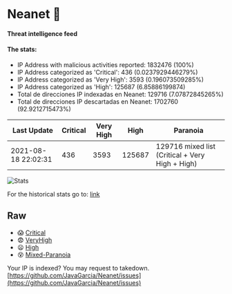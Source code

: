 # Neanet :hocho:
#### Threat intelligence feed
#### The stats:

- IP Address with malicious activities reported: 1832476 (100%)
- IP Address categorized as 'Critical':  436 (0.0237929446279%)
- IP Address categorized as 'Very High':  3593 (0.196073509285%)
- IP Address categorized as 'High':  125687 (6.85886199874)
- Total de direcciones IP indexadas en Neanet:  129716 (7.07872845265%)
- Total de direcciones IP descartadas en Neanet:  1702760 (92.9212715473%)

| Last Update | Critical | Very High | High | Paranoia |
| --- | --- | --- | --- | --- |
| 2021-08-18 22:02:31 | 436 | 3593 | 125687 | 129716 mixed list (Critical + Very High + High)|

![Stats](https://docs.google.com/spreadsheets/d/e/2PACX-1vSnaNMIXVabIpDJjufMlzH7poXnshF3mgd8Is1g9ytUEzVsP5my4Trn8f-xkoLLQ38xpL3HtmUexLo6/pubchart?oid=501124687&format=image)

For the historical stats go to: [link](/stats.csv)
## Raw
- :scream: [Critical](https://raw.githubusercontent.com/JavaGarcia/Neanet/master/blacklists/neanet_critical.txt)
- :fearful: [VeryHigh](https://raw.githubusercontent.com/JavaGarcia/Neanet/master/blacklists/neanet_veryHigh.txtt)
- :frowning: [High](https://raw.githubusercontent.com/JavaGarcia/Neanet/master/blacklists/neanet_high.txt)
- :dizzy_face: [Mixed-Paranoia](https://raw.githubusercontent.com/JavaGarcia/Neanet/master/blacklists/neanet_all.txt)


Your IP is indexed? You may request to takedown. [https://github.com/JavaGarcia/Neanet/issues](https://github.com/JavaGarcia/Neanet/issues)














































































































































































































































































































































































































































































































































































































































































































































































































































































































































































































































































































































































































































































































































































































































































































































































































































































































































































































































































































































































































































































































































































































































































































































































































































































































































































































































































































































































































































































































































































































































































































































































































































































































































































































































































































































































































































































































































































































































































































































































































































































































































































































































































































































































































































































































































































































































































































































































































































































































































































































































































































































































































































































































































































































































































































































































































































































































































































































































































































































































































































































































































































































































































































































































































































































































































































































































































































































































































































































































































































































































































































































































































































































































































































































































































































































































































































































































































































































































































































































































































































































































































































































































































































































































































































